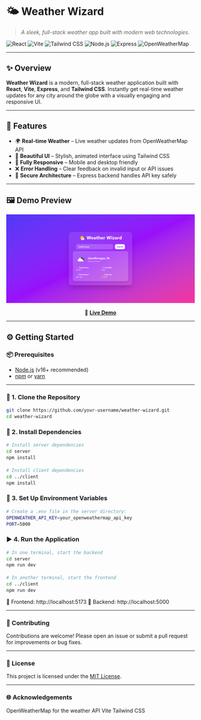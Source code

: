 # 🌤️ Weather Wizard  
> _A sleek, full-stack weather app built with modern web technologies._

![React](https://img.shields.io/badge/Frontend-React-61DAFB?style=for-the-badge&logo=react&logoColor=white)
![Vite](https://img.shields.io/badge/Bundler-Vite-646CFF?style=for-the-badge&logo=vite&logoColor=white)
![Tailwind CSS](https://img.shields.io/badge/Styling-TailwindCSS-38B2AC?style=for-the-badge&logo=tailwind-css&logoColor=white)
![Node.js](https://img.shields.io/badge/Backend-Node.js-339933?style=for-the-badge&logo=node.js&logoColor=white)
![Express](https://img.shields.io/badge/Server-Express-000000?style=for-the-badge&logo=express&logoColor=white)
![OpenWeatherMap](https://img.shields.io/badge/API-OpenWeatherMap-FF6600?style=for-the-badge&logo=OpenWeatherMap&logoColor=white)

---

## ✨ Overview

**Weather Wizard** is a modern, full-stack weather application built with **React**, **Vite**, **Express**, and **Tailwind CSS**. Instantly get real-time weather updates for any city around the globe with a visually engaging and responsive UI.

---

## 🚀 Features

- 🌍 **Real-time Weather** – Live weather updates from OpenWeatherMap API  
- 🧩 **Beautiful UI** – Stylish, animated interface using Tailwind CSS  
- 📱 **Fully Responsive** – Mobile and desktop friendly  
- ❌ **Error Handling** – Clear feedback on invalid input or API issues  
- 🔐 **Secure Architecture** – Express backend handles API key safely  

---

## 🖼️ Demo Preview

<p align="center">
  <img src="client/public/ss.png" alt="Weather Wizard Screenshot" width="600" />
</p>

<p align="center">
  🔗 <a href="https://weather-app-nu-five-80.vercel.app/" target="_blank"><strong>Live Demo</strong></a>
</p>

---


## ⚙️ **Getting Started**

### 📦 Prerequisites

- [Node.js](https://nodejs.org/) (v16+ recommended)  
- [npm](https://www.npmjs.com/) or [yarn](https://yarnpkg.com/)

---

### 🔧 1. Clone the Repository

```bash
git clone https://github.com/your-username/weather-wizard.git
cd weather-wizard
```
### 📁 2. Install Dependencies

```bash
# Install server dependencies
cd server
npm install

# Install client dependencies
cd ../client
npm install
```

### 🔑 3. Set Up Environment Variables

```bash
# Create a .env file in the server directory:
OPENWEATHER_API_KEY=your_openweathermap_api_key
PORT=5000
```

### ▶️ 4. Run the Application

```bash
# In one terminal, start the backend
cd server
npm run dev

# In another terminal, start the frontend
cd ../client
npm run dev
```
🔗 Frontend: http://localhost:5173
🔗 Backend: http://localhost:5000

---

### 🤝 Contributing
Contributions are welcome! Please open an issue or submit a pull request for improvements or bug fixes.

---

### 📄 License

This project is licensed under the [MIT License](./LICENSE).

---

### 🌐 Acknowledgements
OpenWeatherMap for the weather API
Vite
Tailwind CSS
